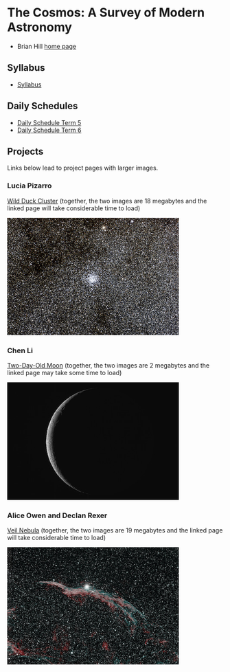 # The Cosmos: A Survey of Modern Astronomy

* Brian Hill [home page](/)

## Syllabus

* [Syllabus](./AstronomySyllabus.pdf)

## Daily Schedules

* [Daily Schedule Term 5](./daily_schedule_term_5.html)
* [Daily Schedule Term 6](./daily_schedule_term_6.html)

## Projects

Links below lead to project pages with larger images.

### Lucia Pizarro

[Wild Duck Cluster](./projects/WildDuckCluster.html) (together, the two images are 18 megabytes and the linked page will take considerable time to load)

[![Wild Duck Thumbnail](./projects/LuciaWildDuckThumbnail.jpeg)](./projects/WildDuckCluster.html)

### Chen Li

[Two-Day-Old Moon](./projects/TwoDayOldMoon.html) (together, the two images are 2 megabytes and the linked page may take some time to load)

[![Two-Day-Old Moon Thumbnail](./projects/ChenTwoDayOldMoonThumbnail.jpeg)](./projects/TwoDayOldMoon.html)

### Alice Owen and Declan Rexer

[Veil Nebula](./projects/VeilNebula.html) (together, the two images are 19 megabytes and the linked page will take considerable time to load)

[![AliceDeclanVeilThumbnail](./projects/AliceDeclanVeilThumbnail.jpeg)](./projects/VeilNebula.html)
